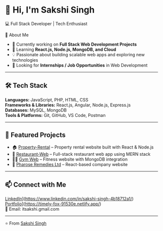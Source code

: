 # 👋 Hi, I'm Sakshi Singh  

💻 Full Stack Developer | Tech Enthusiast  

🌟 About Me  
- 🔭 Currently working on **Full Stack Web Development Projects**  
- 🌱 Learning **React.js, Node.js, MongoDB, and Cloud**  
- 💡 Passionate about building scalable web apps and exploring new technologies  
- 🚀 Looking for **Internships / Job Opportunities** in Web Development  

---

## 🛠️ Tech Stack  
**Languages:** JavaScript, PHP, HTML, CSS  
**Frameworks & Libraries:** React.js, Angular, Node.js, Express.js  
**Databases:** MySQL, MongoDB  
**Tools & Platforms:** Git, GitHub, VS Code, Postman  

---
## 📌 Featured Projects  
- 🏠 [Property-Rental](https://github.com/ThakurSakshi777/Property-Rental) – Property rental website built with React & Node.js  
- 🍴 [Restaurant-Web](https://github.com/ThakurSakshi777/-Restaurant-Web-) – Full-stack restaurant web app using MERN stack  
- 🏋️‍♀️ [Gym Web](https://github.com/ThakurSakshi777/gym_web) – Fitness website with MongoDB integration  
- 💊 [Pharose Remedies Ltd](https://github.com/ThakurSakshi777/Pharose-Remedies-Ltd) – React-based company website  

---

## 📫 Connect with Me  
[LinkedIn](https://img.shields.io/badge/LinkedIn-blue?logo=linkedin&logoColor=white)](https://www.linkedin.com/in/sakshi-singh-4b18712a1/)  
[Portfolio](https://img.shields.io/badge/Portfolio-%23000000.svg?logo=firefox&logoColor=#FF7139)](https://timely-fox-91530e.netlify.app/)  
📧 Email: itsakshi.gmail.com 

---

⭐️ From [Sakshi Singh](https://github.com/ThakurSakshi777)
